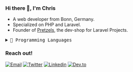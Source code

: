 ### Hi there 👋, I'm Chris

- A web developer from Bonn, Germany.
- Specialized on PHP and Laravel. 
- Founder of [Pretzels](https://pretzels.dev), the dev-shop for Laravel Projects.

<details>
    <summary> <samp>📝 Programming Languages</samp></summary>
<br/>

![Chris Language stats](https://github-readme-stats.vercel.app/api/top-langs/?username=crslp&layout=compact&icon_color=805AD5&text_color=718096&bg_color=ffffff00&hide_border=true&langs_count=10)

</details>

### Reach out!

[![Email](https://img.shields.io/badge/Email-EA4335?logo=Gmail&logoColor=white)](mailto:chris.wolf@pretzels.dev)
[![Twitter](https://img.shields.io/badge/Twitter-1DA1F2?logo=twitter&logoColor=white)](https://twitter.com/crslp_)
[![Linkedin](https://img.shields.io/badge/LinkedIn-0077B5?logo=linkedin&logoColor=white)](https://www.linkedin.com/in/chriswolf-bonn/)
[![Dev.to](https://img.shields.io/badge/dev.to-0A0A0A?logo=dev.to&logoColor=white)](https://dev.to/crslp)

